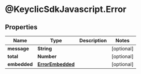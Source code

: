 # @KeyclicSdkJavascript.Error

## Properties
Name | Type | Description | Notes
------------ | ------------- | ------------- | -------------
**message** | **String** |  | [optional] 
**total** | **Number** |  | [optional] 
**embedded** | [**ErrorEmbedded**](ErrorEmbedded.md) |  | [optional] 


